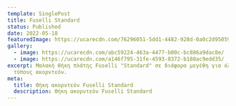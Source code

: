 ```yaml
---
template: SinglePost
title: Fuselli Standard
status: Published
date: 2022-05-18
featuredImage: https://ucarecdn.com/76296051-5dd1-4482-928d-0a0c2d950592/
gallery:
  - image: https://ucarecdn.com/abc59224-463a-4477-b00c-bc886a9dac8e/
  - image: https://ucarecdn.com/a146f795-31fe-4593-8372-b180ac9edd35/
excerpt: Μαλακή θήκη πλάτης Fuselli "Standard" σε διάφορα μεγέθη για όλους τους
  τύπους ακορντεόν.
meta:
  title: Θήκη ακορντεόν Fuselli Standard
  description: Θήκη ακορντεόν Fuselli Standard
---
```


